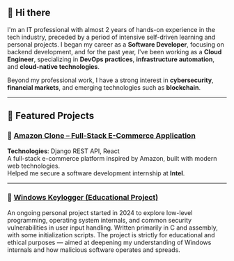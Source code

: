 ## 👋 Hi there

I'm an IT professional with almost 2 years of hands-on experience in the tech industry, preceded by a period of intensive self-driven learning and personal projects.
I began my career as a **Software Developer**, focusing on backend development, and for the past year, I've been working as a **Cloud Engineer**, specializing in **DevOps practices**, **infrastructure automation**, and **cloud-native technologies**.

Beyond my professional work, I have a strong interest in **cybersecurity**, **financial markets**, and emerging technologies such as **blockchain**.

---

## 🧩 Featured Projects

### 🔹 [Amazon Clone – Full-Stack E-Commerce Application](https://github.com/x03xd/Amazon-Clone)  
**Technologies**: Django REST API, React  
A full-stack e-commerce platform inspired by Amazon, built with modern web technologies.  
Helped me secure a software development internship at **Intel**.

---

### 🔹 [Windows Keylogger (Educational Project)](https://github.com/x03xd/low-level-windows-keylogger-POC)  
An ongoing personal project started in 2024 to explore low-level programming, operating system internals, and common security vulnerabilities in user input handling.
Written primarily in C and assembly, with some initialization scripts. The project is strictly for educational and ethical purposes — aimed at deepening my understanding of Windows internals and how malicious software operates and spreads.
